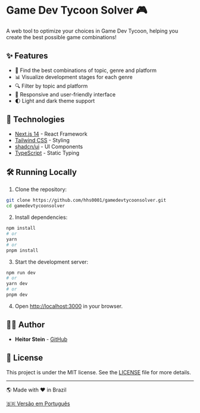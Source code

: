 # Game Dev Tycoon Solver 🎮

A web tool to optimize your choices in Game Dev Tycoon, helping you create the best possible game combinations!

## ✨ Features

- 🎯 Find the best combinations of topic, genre and platform
- 📊 Visualize development stages for each genre
- 🔍 Filter by topic and platform
- 📱 Responsive and user-friendly interface
- 🌓 Light and dark theme support

## 🚀 Technologies

- [Next.js 14](https://nextjs.org/) - React Framework
- [Tailwind CSS](https://tailwindcss.com/) - Styling
- [shadcn/ui](https://ui.shadcn.com/) - UI Components
- [TypeScript](https://www.typescriptlang.org/) - Static Typing

## 🛠️ Running Locally

1. Clone the repository:
```bash
git clone https://github.com/hhs0001/gamedevtycoonsolver.git
cd gamedevtycoonsolver
```

2. Install dependencies:
```bash
npm install
# or
yarn
# or
pnpm install
```

3. Start the development server:
```bash
npm run dev
# or
yarn dev
# or
pnpm dev
```

4. Open [http://localhost:3000](http://localhost:3000) in your browser.

## 👨‍💻 Author

- **Heitor Stein** - [GitHub](https://github.com/hhs0001)

## 📝 License

This project is under the MIT license. See the [LICENSE](LICENSE) file for more details.

---

🌎 Made with ❤️ in Brazil

[🇧🇷 Versão em Português](README.pt-br.md)
